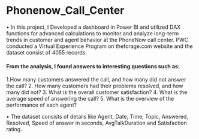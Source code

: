 # Phonenow_Call_Center
•  In this project, I Developed a dashboard in Power BI and utilized DAX functions for advanced calculations to monitor and analyze long-term trends in customer and agent behavior at the PhoneNow call center. PWC conducted a Virtual Experience Program on theforage.com website and the dataset consist of 4055 records.

#### From the analysis, I found answers to interesting questions such as:

 1.How many customers answered the call, and how many did not answer the call?
 2. How many customers had their problems resolved, and how many did not?
 3. What is the overall customer satisfaction?
 4. What is the average speed of answering the call?
 5. What is the overview of the performance of each agent?

• The dataset consists of details like Agent, Date, Time, Topic, Answered, Resolved, Speed of answer in seconds, AvgTalkDuration and Satisfaction rating.
